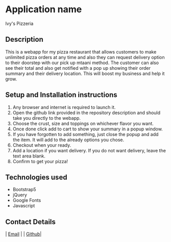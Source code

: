 # Application name
Ivy's Pizzeria

## Description
This is a webapp for my pizza restaurant that allows customers to make unlimited pizza orders at any time and also they can request delivery option to their doorstep with our pick up mtaani method. The customer can also see their total and also get notified with a pop up showing their order summary and their delivery location. This will boost my business and help it grow.

## Setup and Installation instructions
1. Any browser and internet is required to launch it.
2. Open the github link provided in the repository description and should take you directly to the webapp. 
3. Choose the crust, size and toppings on whichever flavor you want. 
4. Once done click add to cart to show your summary in a popup window.
5. If you have forgotten to add something, just close the popup and add the item. It will add to the already options you chose.
6. Checkout when your ready.
7. Add a location if you want delivery. If you do not want delivery, leave the text area blank.
8. Confirm to get your pizza!

## Technologies used
- Bootstrap5
- jQuery
- Google Fonts
- Javascript

## Contact Details
| [Email](ivymurithi@gmail.com) |
| [Github](https://github.com/ivymmurithi/ivys-pizzeria)|

